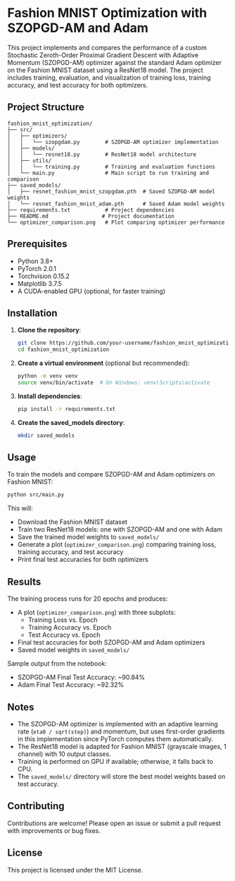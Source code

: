 # Fashion MNIST Optimization with SZOPGD-AM and Adam

This project implements and compares the performance of a custom Stochastic Zeroth-Order Proximal Gradient Descent with Adaptive Momentum (SZOPGD-AM) optimizer against the standard Adam optimizer on the Fashion MNIST dataset using a ResNet18 model. The project includes training, evaluation, and visualization of training loss, training accuracy, and test accuracy for both optimizers.

## Project Structure

```
fashion_mnist_optimization/
├── src/
│   ├── optimizers/
│   │   └── szopgdam.py        # SZOPGD-AM optimizer implementation
│   ├── models/
│   │   └── resnet18.py        # ResNet18 model architecture
│   ├── utils/
│   │   └── training.py        # Training and evaluation functions
│   └── main.py                # Main script to run training and comparison
├── saved_models/
│   ├── resnet_fashion_mnist_szopgdam.pth  # Saved SZOPGD-AM model weights
│   └── resnet_fashion_mnist_adam.pth      # Saved Adam model weights
├── requirements.txt           # Project dependencies
├── README.md                 # Project documentation
└── optimizer_comparison.png   # Plot comparing optimizer performance
```

## Prerequisites

- Python 3.8+
- PyTorch 2.0.1
- Torchvision 0.15.2
- Matplotlib 3.7.5
- A CUDA-enabled GPU (optional, for faster training)

## Installation

1. **Clone the repository**:
   ```bash
   git clone https://github.com/your-username/fashion_mnist_optimization.git
   cd fashion_mnist_optimization
   ```

2. **Create a virtual environment** (optional but recommended):
   ```bash
   python -m venv venv
   source venv/bin/activate  # On Windows: venv\Scripts\activate
   ```

3. **Install dependencies**:
   ```bash
   pip install -r requirements.txt
   ```

4. **Create the saved_models directory**:
   ```bash
   mkdir saved_models
   ```

## Usage

To train the models and compare SZOPGD-AM and Adam optimizers on Fashion MNIST:

```bash
python src/main.py
```

This will:
- Download the Fashion MNIST dataset
- Train two ResNet18 models: one with SZOPGD-AM and one with Adam
- Save the trained model weights to `saved_models/`
- Generate a plot (`optimizer_comparison.png`) comparing training loss, training accuracy, and test accuracy
- Print final test accuracies for both optimizers

## Results

The training process runs for 20 epochs and produces:
- A plot (`optimizer_comparison.png`) with three subplots:
  - Training Loss vs. Epoch
  - Training Accuracy vs. Epoch
  - Test Accuracy vs. Epoch
- Final test accuracies for both SZOPGD-AM and Adam optimizers
- Saved model weights in `saved_models/`

Sample output from the notebook:
- SZOPGD-AM Final Test Accuracy: ~90.84%
- Adam Final Test Accuracy: ~92.32%

## Notes

- The SZOPGD-AM optimizer is implemented with an adaptive learning rate (`eta0 / sqrt(step)`) and momentum, but uses first-order gradients in this implementation since PyTorch computes them automatically.
- The ResNet18 model is adapted for Fashion MNIST (grayscale images, 1 channel) with 10 output classes.
- Training is performed on GPU if available; otherwise, it falls back to CPU.
- The `saved_models/` directory will store the best model weights based on test accuracy.

## Contributing

Contributions are welcome! Please open an issue or submit a pull request with improvements or bug fixes.

## License

This project is licensed under the MIT License.
